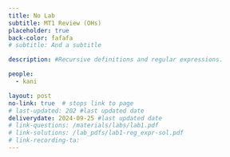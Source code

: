 ```yaml
---
title: No Lab
subtitle: MT1 Review (OHs)
placeholder: true
back-color: fafafa
# subtitle: And a subtitle

description: #Recursive definitions and regular expressions.  

people:
  - kani

layout: post
no-link: true  # stops link to page 
# last-updated: 202 #last updated date
deliverydate: 2024-09-25 #last updated date
# link-questions: /materials/labs/lab1.pdf
# link-solutions: /lab_pdfs/lab1-reg_expr-sol.pdf
# link-recording-ta:
---
```


